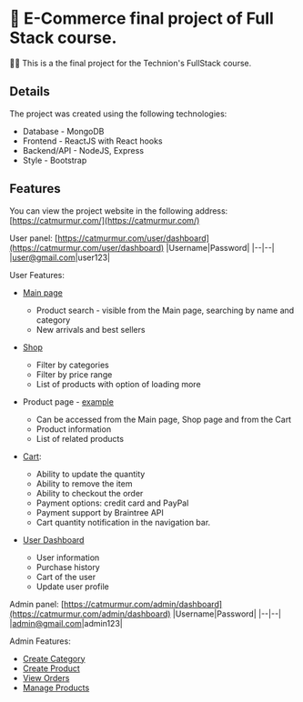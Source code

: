 # 🛒 E-Commerce final project of Full Stack course.

👩‍🎓 This is a the final project for the Technion's FullStack course.

## Details
The project was created using the following technologies:
 - Database - MongoDB
 - Frontend - ReactJS with React hooks
 - Backend/API - NodeJS, Express
 - Style - Bootstrap

## Features

You can view the project website in the following address: [https://catmurmur.com/](https://catmurmur.com/)

User panel: [https://catmurmur.com/user/dashboard](https://catmurmur.com/user/dashboard)
|Username|Password|
|--|--|
|user@gmail.com|user123|

User Features:

 - [Main page](https://catmurmur.com/)
	 - Product search - visible from the Main page, searching by name and category
	 - New arrivals and best sellers

 - [Shop](https://catmurmur.com/shop)
	 - Filter by categories
	 - Filter by price range
	 - List of products with option of loading more

 
 - Product page - [example](https://catmurmur.com/product/5e4693fdd7ac9735a0fbaca4) 
	 - Can be accessed from the Main page, Shop page and from the Cart
	 - Product information 
	 - List of related products

 - [Cart](https://catmurmur.com/cart):
	 - Ability to update the quantity
	 - Ability to remove the item
	 - Ability to checkout the order
	 - Payment options: credit card and PayPal
	 - Payment support by Braintree API
	 - Cart quantity notification in the navigation bar.

 - [User Dashboard](https://catmurmur.com/user/dashboard)
	 - User information
	 - Purchase history
	 - Cart of the user
	 - Update user profile


Admin panel: [https://catmurmur.com/admin/dashboard](https://catmurmur.com/admin/dashboard)
|Username|Password|
|--|--|
|admin@gmail.com|admin123|

Admin Features:
 - [Create Category](https://catmurmur.com/create/category)
 - [Create Product](https://catmurmur.com/create/product)
 - [View Orders](https://catmurmur.com/admin/orders)
 - [Manage Products](https://catmurmur.com/admin/products)
